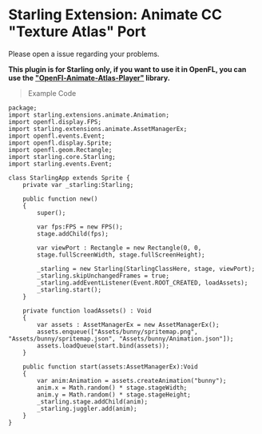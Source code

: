
Starling Extension: Animate CC "Texture Atlas" Port
=========================================================

Please open a issue regarding your problems.


**This plugin is for Starling only, if you want to use it in OpenFL, you can use the ["OpenFl-Animate-Atlas-Player"](https://github.com/mathieuanthoine/OpenFl-Animate-Atlas-Player) library.**


> Example Code

	package;
	import starling.extensions.animate.Animation;
	import openfl.display.FPS;
	import starling.extensions.animate.AssetManagerEx;
	import openfl.events.Event;
	import openfl.display.Sprite;
	import openfl.geom.Rectangle;
	import starling.core.Starling;
	import starling.events.Event;

	class StarlingApp extends Sprite {
	    private var _starling:Starling;

	    public function new()
	    {
	        super();

	        var fps:FPS = new FPS();
	        stage.addChild(fps);

	        var viewPort : Rectangle = new Rectangle(0, 0,
	        stage.fullScreenWidth, stage.fullScreenHeight);

	        _starling = new Starling(StarlingClassHere, stage, viewPort);
	        _starling.skipUnchangedFrames = true;
	        _starling.addEventListener(Event.ROOT_CREATED, loadAssets);
	        _starling.start();
	    }

	    private function loadAssets() : Void
	    {
	        var assets : AssetManagerEx = new AssetManagerEx();
	        assets.enqueue(["Assets/bunny/spritemap.png", "Assets/bunny/spritemap.json", "Assets/bunny/Animation.json"]);
	        assets.loadQueue(start.bind(assets));
	    }

	    public function start(assets:AssetManagerEx):Void
	    {
	        var anim:Animation = assets.createAnimation("bunny");
	        anim.x = Math.random() * stage.stageWidth;
	        anim.y = Math.random() * stage.stageHeight;
	        _starling.stage.addChild(anim);
	        _starling.juggler.add(anim);
	    }
	}

